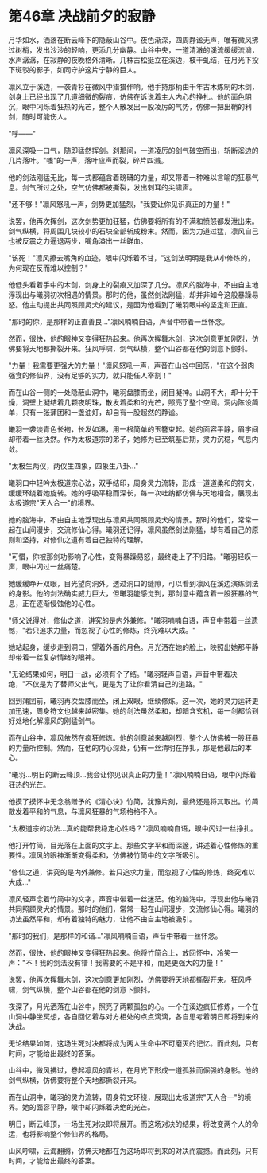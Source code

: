 # 第46章 决战前夕的寂静

月华如水，洒落在断云峰下的隐蔽山谷中。夜色渐深，四周静谧无声，唯有微风拂过树梢，发出沙沙的轻响，更添几分幽静。山谷中央，一道清澈的溪流缓缓流淌，水声潺潺，在寂静的夜晚格外清晰。几株古松挺立在溪边，枝干虬结，在月光下投下斑驳的影子，如同守护这片宁静的巨人。

凛风立于溪边，一袭青衫在微风中猎猎作响。他手持那柄由千年古木炼制的木剑，剑身上已经出现了几道细微的裂痕，仿佛在诉说着主人内心的挣扎。他的面色阴沉，眼中闪烁着狂热的光芒，整个人散发出一股凌厉的气势，仿佛一把出鞘的利剑，随时可能伤人。

"呼——"

凛风深吸一口气，随即猛然挥剑。刹那间，一道凌厉的剑气破空而出，斩断溪边的几片落叶。"嗤"的一声，落叶应声而裂，碎片四溅。

他的剑法刚猛无比，每一式都蕴含着磅礴的力量，却又带着一种难以言喻的狂暴气息。剑气所过之处，空气仿佛都被撕裂，发出刺耳的尖啸声。

"还不够！"凛风怒吼一声，剑势更加猛烈，"我要让你见识真正的力量！"

说罢，他再次挥剑，这次剑势更加狂猛，仿佛要将所有的不满和愤怒都发泄出来。剑气纵横，将周围几块较小的石块全部斩成粉末。然而，因为力道过猛，凛风自己也被反震之力逼退两步，嘴角溢出一丝鲜血。

"该死！"凛风擦去嘴角的血迹，眼中闪烁着不甘，"这剑法明明是我从小修炼的，为何现在反而难以控制？"

他低头看着手中的木剑，剑身上的裂痕又加深了几分。凛风的脑海中，不由自主地浮现出与曦羽初次相遇的情景。那时的他，虽然剑法刚猛，却并非如今这般暴躁易怒。他主动提出共同照顾灵犬的建议，是因为他看到了曦羽眼中的坚定和正直。

"那时的你，是那样的正直善良..."凛风喃喃自语，声音中带着一丝怀念。

然而，很快，他的眼神又变得狂热起来。他再次挥舞木剑，这次剑意更加刚烈，仿佛要将天地都撕裂开来。狂风呼啸，剑气纵横，整个山谷都在他的剑意下颤抖。

"力量！我需要更强大的力量！"凛风怒吼一声，声音在山谷中回荡，"在这个弱肉强食的修仙界，没有足够的实力，就只能任人宰割！"

而在山谷一侧的一处隐蔽山洞中，曦羽盘膝而坐，闭目凝神。山洞不大，却十分干燥，洞壁上凝结着几颗夜明珠，散发着柔和的光芒，照亮了整个空间。洞内陈设简单，只有一张蒲团和一盏油灯，却自有一股超然的静谧。

曦羽一袭淡青色长袍，长发如瀑，用一根简单的玉簪束起。她的面容平静，眉宇间却带着一丝决然。作为太极道宗的弟子，她修为已至筑基后期，灵力沉稳，气息内敛。

"太极生两仪，两仪生四象，四象生八卦..."

曦羽口中轻吟太极道宗心法，双手结印，周身灵力流转，形成一道道柔和的符文，缓缓环绕着她旋转。她的呼吸平稳而深长，每一次吐纳都仿佛与天地相合，展现出太极道宗"天人合一"的境界。

她的脑海中，不由自主地浮现出与凛风共同照顾灵犬的情景。那时的他们，常常一起在山间漫步，交流修仙心得。曦羽还记得，凛风虽然剑法刚猛，却有着自己的原则和坚持，对修仙之道有着自己独特的理解。

"可惜，你被那剑功影响了心性，变得暴躁易怒，最终走上了不归路。"曦羽轻叹一声，眼中闪过一丝痛楚。

她缓缓睁开双眼，目光望向洞外。透过洞口的缝隙，可以看到凛风在溪边演练剑法的身影。他的剑法确实威力巨大，但曦羽能感觉到，那剑意中蕴含着一股狂暴的气息，正在逐渐侵蚀他的心性。

"师父说得对，修仙之道，讲究的是内外兼修。"曦羽喃喃自语，声音中带着一丝遗憾，"若只追求力量，而忽视了心性的修炼，终究难以大成。"

她站起身，缓步走到洞口，望着外面的月色。月光洒在她的脸上，映照出她那平静却带着一丝复杂情绪的眼神。

"无论结果如何，明日一战，必须有个了结。"曦羽轻声自语，声音中带着决绝，"不仅是为了替师父出气，更是为了让你看清自己的道路。"

回到蒲团前，曦羽再次盘膝而坐，闭上双眼，继续修炼。这一次，她的灵力运转更加迅速，周身符文也越来越密集。她的剑法虽然柔和，却暗含玄机，每一剑都恰到好处地化解凛风的刚猛剑气。

而在山谷中，凛风依然在疯狂修炼。他的剑意越来越刚烈，整个人仿佛被一股狂暴的力量所控制。然而，在他的内心深处，仍有一丝清明在挣扎，那是他最后的本心。

"曦羽...明日的断云峰顶...我会让你见识真正的力量！"凛风喃喃自语，眼中闪烁着狂热的光芒。

他摸了摸怀中无念翁赠予的《清心诀》竹简，犹豫片刻，最终还是将其取出。竹简散发着平和的气息，与凛风狂暴的气场格格不入。

"太极道宗的功法...真的能帮我稳定心性吗？"凛风喃喃自语，眼中闪过一丝挣扎。

他打开竹简，目光落在上面的文字上。那些文字平和而深邃，讲述着心性修炼的重要性。凛风的眼神渐渐变得柔和，仿佛被竹简中的文字所吸引。

"修仙之道，讲究的是内外兼修。若只追求力量，而忽视了心性的修炼，终究难以大成..."

凛风轻声念着竹简中的文字，声音中带着一丝迷茫。他的脑海中，浮现出他与曦羽共同照顾灵犬的情景。那时的他们，常常一起在山间漫步，交流修仙心得。曦羽的功法虽然平和，却有着独特的魅力，让他不由自主地被吸引。

"那时的我们，是那样的和谐..."凛风喃喃自语，声音中带着一丝怀念。

然而，很快，他的眼神又变得狂热起来。他将竹简合上，放回怀中，冷笑一声："不！我的剑法没有错！我需要的不是平和，而是更强大的力量！"

说罢，他再次挥舞木剑，这次剑意更加刚烈，仿佛要将天地都撕裂开来。狂风呼啸，剑气纵横，整个山谷都在他的剑意下颤抖。

夜深了，月光洒落在山谷中，照亮了两颗孤独的心。一个在溪边疯狂修炼，一个在山洞中静坐冥想，各自回忆着与对方相处的点点滴滴，各自思考着明日即将到来的决战。

无论结果如何，这场生死对决都将成为两人生命中不可磨灭的记忆。而此刻，只有时间，才能给出最终的答案。

山谷中，微风拂过，卷起凛风的青衫，在月光下形成一道孤独而倔强的身影。他的剑气纵横，仿佛要将整个天地都撕裂开来。

而在山洞中，曦羽的灵力流转，周身符文环绕，展现出太极道宗"天人合一"的境界。她的面容平静，眼中却闪烁着决绝的光芒。

明日，断云峰顶，一场生死对决即将展开。而这场对决的结果，将改变两个人的命运，也将影响整个修仙界的格局。

山风呼啸，云海翻腾，仿佛天地都在为这场即将到来的对决而震撼。而此刻，只有时间，才能给出最终的答案。
